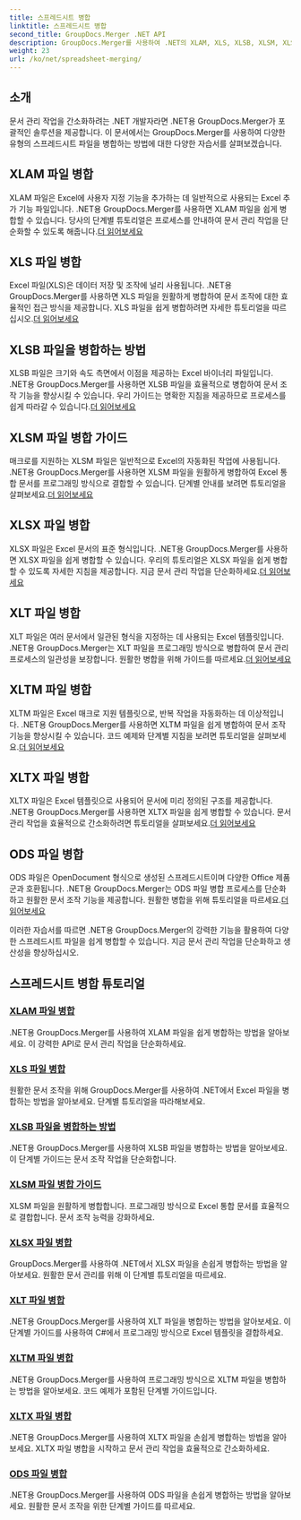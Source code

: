 ```yaml
---
title: 스프레드시트 병합
linktitle: 스프레드시트 병합
second_title: GroupDocs.Merger .NET API
description: GroupDocs.Merger를 사용하여 .NET의 XLAM, XLS, XLSB, XLSM, XLSX, XLT, XLTM, XLTX 및 ODS 파일을 손쉽게 병합합니다. 문서 관리 작업을 단순화합니다.
weight: 23
url: /ko/net/spreadsheet-merging/
---
```


## 소개

문서 관리 작업을 간소화하려는 .NET 개발자라면 .NET용 GroupDocs.Merger가 포괄적인 솔루션을 제공합니다. 이 문서에서는 GroupDocs.Merger를 사용하여 다양한 유형의 스프레드시트 파일을 병합하는 방법에 대한 다양한 자습서를 살펴보겠습니다.

## XLAM 파일 병합
 XLAM 파일은 Excel에 사용자 지정 기능을 추가하는 데 일반적으로 사용되는 Excel 추가 기능 파일입니다. .NET용 GroupDocs.Merger를 사용하면 XLAM 파일을 쉽게 병합할 수 있습니다. 당사의 단계별 튜토리얼은 프로세스를 안내하여 문서 관리 작업을 단순화할 수 있도록 해줍니다.[더 읽어보세요](./merge-xlam-files/)

## XLS 파일 병합
Excel 파일(XLS)은 데이터 저장 및 조작에 널리 사용됩니다. .NET용 GroupDocs.Merger를 사용하면 XLS 파일을 원활하게 병합하여 문서 조작에 대한 효율적인 접근 방식을 제공합니다. XLS 파일을 쉽게 병합하려면 자세한 튜토리얼을 따르십시오.[더 읽어보세요](./merging-xls-files/)

## XLSB 파일을 병합하는 방법
 XLSB 파일은 크기와 속도 측면에서 이점을 제공하는 Excel 바이너리 파일입니다. .NET용 GroupDocs.Merger를 사용하면 XLSB 파일을 효율적으로 병합하여 문서 조작 기능을 향상시킬 수 있습니다. 우리 가이드는 명확한 지침을 제공하므로 프로세스를 쉽게 따라갈 수 있습니다.[더 읽어보세요](./how-to-merge-xlsb-files/)

## XLSM 파일 병합 가이드
 매크로를 지원하는 XLSM 파일은 일반적으로 Excel의 자동화된 작업에 사용됩니다. .NET용 GroupDocs.Merger를 사용하면 XLSM 파일을 원활하게 병합하여 Excel 통합 문서를 프로그래밍 방식으로 결합할 수 있습니다. 단계별 안내를 보려면 튜토리얼을 살펴보세요.[더 읽어보세요](./guide-merging-xlsm-files/)

## XLSX 파일 병합
XLSX 파일은 Excel 문서의 표준 형식입니다. .NET용 GroupDocs.Merger를 사용하면 XLSX 파일을 쉽게 병합할 수 있습니다. 우리의 튜토리얼은 XLSX 파일을 쉽게 병합할 수 있도록 자세한 지침을 제공합니다. 지금 문서 관리 작업을 단순화하세요.[더 읽어보세요](./merging-xlsx-files/)

## XLT 파일 병합
 XLT 파일은 여러 문서에서 일관된 형식을 지정하는 데 사용되는 Excel 템플릿입니다. .NET용 GroupDocs.Merger는 XLT 파일을 프로그래밍 방식으로 병합하여 문서 관리 프로세스의 일관성을 보장합니다. 원활한 병합을 위해 가이드를 따르세요.[더 읽어보세요](./merge-xlt-files/)

## XLTM 파일 병합
 XLTM 파일은 Excel 매크로 지원 템플릿으로, 반복 작업을 자동화하는 데 이상적입니다. .NET용 GroupDocs.Merger를 사용하면 XLTM 파일을 쉽게 병합하여 문서 조작 기능을 향상시킬 수 있습니다. 코드 예제와 단계별 지침을 보려면 튜토리얼을 살펴보세요.[더 읽어보세요](./merging-xltm-files/)

## XLTX 파일 병합
XLTX 파일은 Excel 템플릿으로 사용되어 문서에 미리 정의된 구조를 제공합니다. .NET용 GroupDocs.Merger를 사용하면 XLTX 파일을 쉽게 병합할 수 있습니다. 문서 관리 작업을 효율적으로 간소화하려면 튜토리얼을 살펴보세요.[더 읽어보세요](./merge-xltx-files/)

## ODS 파일 병합
 ODS 파일은 OpenDocument 형식으로 생성된 스프레드시트이며 다양한 Office 제품군과 호환됩니다. .NET용 GroupDocs.Merger는 ODS 파일 병합 프로세스를 단순화하고 원활한 문서 조작 기능을 제공합니다. 원활한 병합을 위해 튜토리얼을 따르세요.[더 읽어보세요](./merging-ods-files/)

이러한 자습서를 따르면 .NET용 GroupDocs.Merger의 강력한 기능을 활용하여 다양한 스프레드시트 파일을 쉽게 병합할 수 있습니다. 지금 문서 관리 작업을 단순화하고 생산성을 향상하십시오.
## 스프레드시트 병합 튜토리얼
### [XLAM 파일 병합](./merge-xlam-files/)
.NET용 GroupDocs.Merger를 사용하여 XLAM 파일을 쉽게 병합하는 방법을 알아보세요. 이 강력한 API로 문서 관리 작업을 단순화하세요.
### [XLS 파일 병합](./merging-xls-files/)
원활한 문서 조작을 위해 GroupDocs.Merger를 사용하여 .NET에서 Excel 파일을 병합하는 방법을 알아보세요. 단계별 튜토리얼을 따라해보세요.
### [XLSB 파일을 병합하는 방법](./how-to-merge-xlsb-files/)
.NET용 GroupDocs.Merger를 사용하여 XLSB 파일을 병합하는 방법을 알아보세요. 이 단계별 가이드는 문서 조작 작업을 단순화합니다.
### [XLSM 파일 병합 가이드](./guide-merging-xlsm-files/)
XLSM 파일을 원활하게 병합합니다. 프로그래밍 방식으로 Excel 통합 문서를 효율적으로 결합합니다. 문서 조작 능력을 강화하세요.
### [XLSX 파일 병합](./merging-xlsx-files/)
GroupDocs.Merger를 사용하여 .NET에서 XLSX 파일을 손쉽게 병합하는 방법을 알아보세요. 원활한 문서 관리를 위해 이 단계별 튜토리얼을 따르세요.
### [XLT 파일 병합](./merge-xlt-files/)
.NET용 GroupDocs.Merger를 사용하여 XLT 파일을 병합하는 방법을 알아보세요. 이 단계별 가이드를 사용하여 C#에서 프로그래밍 방식으로 Excel 템플릿을 결합하세요.
### [XLTM 파일 병합](./merging-xltm-files/)
.NET용 GroupDocs.Merger를 사용하여 프로그래밍 방식으로 XLTM 파일을 병합하는 방법을 알아보세요. 코드 예제가 포함된 단계별 가이드입니다.
### [XLTX 파일 병합](./merge-xltx-files/)
.NET용 GroupDocs.Merger를 사용하여 XLTX 파일을 손쉽게 병합하는 방법을 알아보세요. XLTX 파일 병합을 시작하고 문서 관리 작업을 효율적으로 간소화하세요.
### [ODS 파일 병합](./merging-ods-files/)
.NET용 GroupDocs.Merger를 사용하여 ODS 파일을 손쉽게 병합하는 방법을 알아보세요. 원활한 문서 조작을 위한 단계별 가이드를 따르세요.